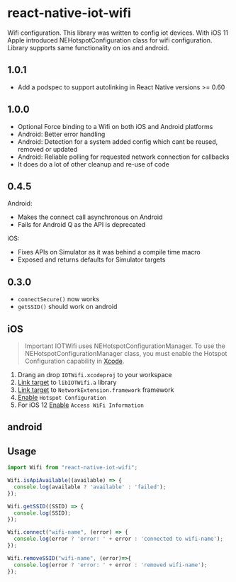 # react-native-iot-wifi
Wifi configuration.
This library was written to config iot devices. With iOS 11 Apple introduced NEHotspotConfiguration class for wifi configuration. Library supports same functionality on ios and android.

## 1.0.1
* Add a podspec to support autolinking in React Native versions >= 0.60

## 1.0.0
* Optional Force binding to a Wifi on both iOS and Android platforms
* Android: Better error handling
* Android: Detection for a system added config which cant be reused, removed or updated
* Android: Reliable polling for requested network connection for callbacks
* It does do a lot of other cleanup and re-use of code

## 0.4.5
Android:
* Makes the connect call asynchronous on Android
* Fails for Android Q as the API is deprecated

iOS:
* Fixes APIs on Simulator as it was behind a compile time macro
* Exposed and returns defaults for Simulator targets

## 0.3.0
* `connectSecure()` now works
* `getSSID()` should work on android

## iOS
> Important
> IOTWifi uses NEHotspotConfigurationManager. To use the NEHotspotConfigurationManager class, you must enable the Hotspot Configuration capability in [Xcode](http://help.apple.com/xcode/mac/current/#/dev88ff319e7).

1. Drang an drop `IOTWifi.xcodeproj` to your workspace
2. [Link target](https://help.apple.com/xcode/mac/current/#/dev51a648b07) to `libIOTWifi.a` library
3. [Link target](https://help.apple.com/xcode/mac/current/#/dev51a648b07) to `NetworkExtension.framework` framework
4. [Enable](http://help.apple.com/xcode/mac/current/#/dev88ff319e7) `Hotspot Configuration`
5. For iOS 12 [Enable](http://help.apple.com/xcode/mac/current/#/dev88ff319e7) `Access WiFi Information`

## android

## Usage

```javascript
import Wifi from "react-native-iot-wifi";

Wifi.isApiAvailable((available) => {
  console.log(available ? 'available' : 'failed');
});

Wifi.getSSID((SSID) => {
  console.log(SSID);
});

Wifi.connect("wifi-name", (error) => {
  console.log(error ? 'error: ' + error : 'connected to wifi-name');
});

Wifi.removeSSID("wifi-name", (error)=>{
  console.log(error ? 'error: ' + error : 'removed wifi-name');
});
```
